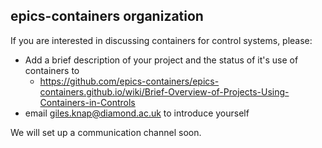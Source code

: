 ## epics-containers organization

If you are interested in discussing containers for control systems, please:

- Add a brief description of your project and the status of it's use of containers to 
  - https://github.com/epics-containers/epics-containers.github.io/wiki/Brief-Overview-of-Projects-Using-Containers-in-Controls
- email giles.knap@diamond.ac.uk to introduce yourself

We will set up a communication channel soon.
